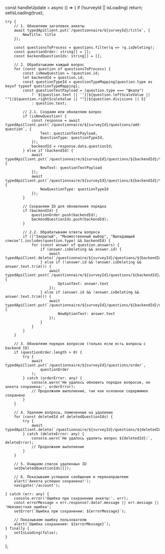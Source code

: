 const handleUpdate = async () => {
    if (!surveyId || isLoading) return;
    setIsLoading(true);

    try {
        // 1. Обновляем заголовок анкеты
        await typedApiClient.put(`/questionnaire/${surveyId}/title`, { 
            NewTitle: title 
        });

        const questionsToProcess = questions.filter(q => !q.isDeleting);
        const questionOrder: string[] = [];
        const backendQuestionIds: string[] = [];

        // 2. Обрабатываем каждый вопрос
        for (const question of questionsToProcess) {
            const isNewQuestion = !question.id;
            let backendId = question.id;
            const questionTypeId = questionTypeMapping[question.type as keyof typeof questionTypeMapping];
            const questionTextPayload = (question.type === "Шкала")
                ? `${question.text || ''}|${question.leftScaleValue || ""}|${question.rightScaleValue || ""}|${question.divisions || 5}`
                : question.text;

            // 2.1. Создаем или обновляем вопрос
            if (isNewQuestion) {
                const response = await typedApiClient.post(`/questionnaire/${surveyId}/questions/add-question`, {
                    Text: questionTextPayload, 
                    QuestionType: questionTypeId,
                });
                backendId = response.data.questionId;
            } else if (backendId) {
                await typedApiClient.put(`/questionnaire/${surveyId}/questions/${backendId}/text`, { 
                    NewText: questionTextPayload 
                });
                await typedApiClient.put(`/questionnaire/${surveyId}/questions/${backendId}/type`, { 
                    NewQuestionType: questionTypeId 
                });
            }

            // Сохраняем ID для обновления порядка
            if (backendId) {
                questionOrder.push(backendId);
                backendQuestionIds.push(backendId);
            }

            // 2.2. Обрабатываем ответы вопроса
            if (["Закрытый", "Множественный выбор", "Выпадающий список"].includes(question.type) && backendId) {
                for (const answer of question.answers) {
                    if (answer.isDeleting && answer.id) {
                        await typedApiClient.delete(`/questionnaire/${surveyId}/questions/${backendId}/options/${answer.id}`);
                    } else if (!answer.id && !answer.isDeleting && answer.text.trim()) {
                        await typedApiClient.post(`/questionnaire/${surveyId}/questions/${backendId}/options`, { 
                            OptionText: answer.text 
                        });
                    } else if (answer.id && !answer.isDeleting && answer.text.trim()) {
                        await typedApiClient.put(`/questionnaire/${surveyId}/questions/${backendId}/options/${answer.id}`, { 
                            NewOptionText: answer.text 
                        });
                    }
                }
            }
        }

        // 3. Обновляем порядок вопросов (только если есть вопросы с backend ID)
        if (questionOrder.length > 0) {
            try {
                await typedApiClient.put(`/questionnaire/${surveyId}/questions/order`, 
                    questionOrder
                );
            } catch (orderError: any) {
                console.warn('Не удалось обновить порядок вопросов, но анкета сохранена:', orderError);
                // Продолжаем выполнение, так как основное содержимое сохранено
            }
        }

        // 4. Удаляем вопросы, помеченные на удаление
        for (const deletedId of deletedQuestionIds) {
            try {
                await typedApiClient.delete(`/questionnaire/${surveyId}/questions/${deletedId}`);
            } catch (deleteError: any) {
                console.warn(`Не удалось удалить вопрос ${deletedId}:`, deleteError);
                // Продолжаем выполнение
            }
        }

        // 5. Очищаем список удаленных ID
        setDeletedQuestionIds([]);
        
        // 6. Показываем успешное сообщение и перенаправляем
        alert('Анкета успешно сохранена!');
        navigate('/account');

    } catch (err: any) {
        console.error('Ошибка при сохранении анкеты:', err);
        const errorMessage = err.response?.data?.message || err.message || 'Неизвестная ошибка';
        setError(`Ошибка при сохранении: ${errorMessage}`);
        
        // Показываем ошибку пользователю
        alert(`Ошибка сохранения: ${errorMessage}`);
    } finally {
        setIsLoading(false);
    }
};
